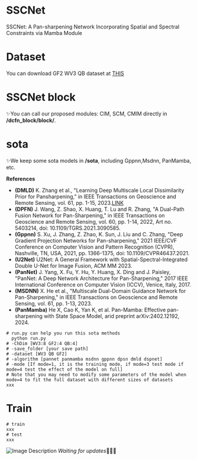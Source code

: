 # SSCNet
SSCNet: A Pan-sharpening Network Incorporating Spatial and Spectral Constraints via Mamba Module
# Dataset
You can download GF2 WV3 QB dataset at [THIS](https://github.com/liangjiandeng/PanCollection)
# SSCNet block
✨You can call our proposed modules: CIM, SCM, CMIM directly in **/dcfn_block/block/**.
# sota

✨We keep some sota models in **/sota**, including Gppnn,Msdnn, PanMamba, etc.

**References**

- **(DMLD)** K. Zhang et al., "Learning Deep Multiscale Local Dissimilarity Prior for Pansharpening," in IEEE Transactions on Geoscience and Remote Sensing, vol. 61, pp. 1-15, 2023.[LINK](https://ieeexplore.ieee.org/abstract/document/10210612)
- **(DPFN)** J. Wang, Z. Shao, X. Huang, T. Lu and R. Zhang, "A Dual-Path Fusion Network for Pan-Sharpening," in IEEE Transactions on Geoscience and Remote Sensing, vol. 60, pp. 1-14, 2022, Art no. 5403214, doi: 10.1109/TGRS.2021.3090585.
- **(Gppnn)** S. Xu, J. Zhang, Z. Zhao, K. Sun, J. Liu and C. Zhang, "Deep Gradient Projection Networks for Pan-sharpening," 2021 IEEE/CVF Conference on Computer Vision and Pattern Recognition (CVPR), Nashville, TN, USA, 2021, pp. 1366-1375, doi: 10.1109/CVPR46437.2021.
- **(U2Net)** U2Net: A General Framework with Spatial-Spectral-Integrated Double U-Net for Image Fusion, ACM MM 2023.
- **(PanNet)** J. Yang, X. Fu, Y. Hu, Y. Huang, X. Ding and J. Paisley, "PanNet: A Deep Network Architecture for Pan-Sharpening," 2017 IEEE International Conference on Computer Vision (ICCV), Venice, Italy, 2017.
- **(MSDNN)** X. He et al., "Multiscale Dual-Domain Guidance Network for Pan-Sharpening," in IEEE Transactions on Geoscience and Remote Sensing, vol. 61, pp. 1-13, 2023.
- **(PanMamba)** He X, Cao K, Yan K, et al. Pan-Mamba: Effective pan-sharpening with State Space Model, arid preprint arXiv:2402.12192, 2024.
```shell
# run.py can help you run this sota methods
  python run.py 
# -ChDim [WV3:8 GF2:4 QB:4]
# -save_folder [your save path]
# -dataset [WV3 QB GF2]
# -algorithm [pannet panmamba msdnn gppnn dpsn dmld dspnet]
# -mode [If mode=1, it is the training mode, if mode=3 test mode if mode=4 test the effect of the model on full]
# Note that you may need to modify some parameters of the model when mode=4 to fit the full dataset with different sizes of datasets
xxx
```

  
# Train
```shell
# train
xxx
# test
xxx
```

![Image Description](images/show_gf2.png)
*Waiting for updates*🐛🐛🐛
